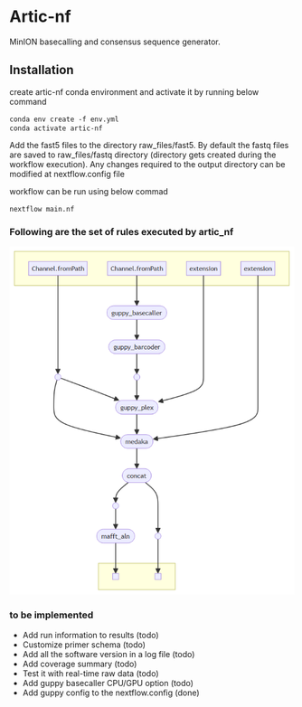 # Artic-nf
MinION basecalling and consensus sequence generator.
## Installation
create artic-nf conda environment and activate it by running below command
```
conda env create -f env.yml
conda activate artic-nf
```
Add the fast5 files to the directory raw_files/fast5. By default the fastq files are saved to raw_files/fastq directory (directory gets created during the workflow execution). Any changes required to the output directory can be modified at nextflow.config file

workflow can be run using below commad
```
nextflow main.nf
```
### Following are the set of rules executed by artic_nf
![Alt text](/img/artic_wf.png)

### to be implemented
- Add run information to results (todo)
- Customize primer schema (todo)
- Add all the software version in a log file (todo)
- Add coverage summary (todo)
- Test it with real-time raw data (todo)
- Add guppy basecaller CPU/GPU option (todo)
- Add guppy config to the nextflow.config (done)
